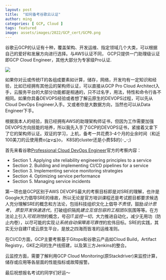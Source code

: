 ```yaml
---
layout: post
title:  "如何备考谷歌云认证"
author: ming
categories: [ GCP, Cloud ]
tags: featured
image: assets/images/2022/GCP_cert/GCP0.png
---
```

谷歌云GCP的认证有十种，覆盖架构、开发运维、指定领域几个大类，可以根据自己的爱好和发展方向进行选择。与AWS认证不同， GCP只提供一门助理级认证即GCP Cloud Engineer，其他大部分为专家级Pro认证.

![]({{site.baseurl}}/assets/images/2022/GCP_cert/GCP1.png)

如果你对云或传统IT的各组成要素如计算，储存，网络，开发均有一定知识和经验，比如已经拥有其他云的架构师认证，可以直接从GCP Pro Cloud Architect入手，云服务平台的大部分功能都是相通的，只不过名字，用法，特性和命令行各不相同。如果你具备DEVOPS经验或者想了解云原生的DEVOPS过程，可以先从Cloud DevOps Engineer入手。又或者你是大数据方向，当然也可以从Data Engineer下手。

根据我本人的经验，我已经拥有AWS的助理架构师证书，但因为工作需要加强DEVOPS方向技能的培养，所以我先入手了GCP的DEVOPS证书，紧接着又拿下了它的架构师认证。双证的学习，上机，备考一共花费3-4个月的业余时间（和近100美刀的云使用费o(≧v≦)o， K8S的cluster还是小费$$的(･_･;)

首先来看谷歌[Professional Cloud DevOps Engineer](https://cloud.google.com/certification/guides/cloud-devops-engineer)官方的考察内容：

* Section 1. Applying site reliability engineering principles to a service
* Section 2. Building and implementing CI/CD pipelines for a service
* Section 3. Implementing service monitoring strategies
* Section 4. Optimizing service performance
* Section 5. Managing service incidents

第一项也是GCP区别于AWS DEVOPS最大的考察目标即是对SRE的理解，也许是Google大力倡导SRE的缘故，所以无论是官方培训课程还是考试题目都要求候选人充分理解SRE的概念和方法论，包括科技组织文化上倡导*不责怪*，鼓励*设计思考*， *原型开发快速迭代*，打破组织隔阂*建立互信包容的工程团队*氛围等等。在方法论上引入*可观测性*的概念，号召IT*监控一切*，大力推进自动化，减少无用功（防止内卷），以尽可能的实现*让系统自动保障高可靠性*的宏伟目标。SRE的实践，其实无分自建IT或云原生平台，是放之四海而皆准的运维准则。

在CI/CD方面，GCP主要考察基于Gitops和谷歌云产品如Cloud Build，Artifact Registry，GKE之间的生产线搭建，以及第三方Jenkins的整合。

云监控方面，需要了解利用GCP Cloud Monitoring(原Stackdriver)来监控计算，储存或应用等各层面的性能指标或故障报警。



最后祝想报名考试的同学们好运～
